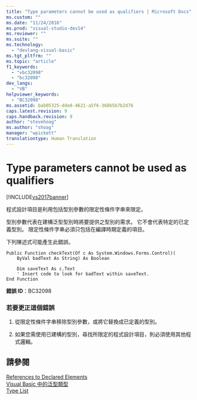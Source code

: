 ```yaml
---
title: "Type parameters cannot be used as qualifiers | Microsoft Docs"
ms.custom: ""
ms.date: "11/24/2016"
ms.prod: "visual-studio-dev14"
ms.reviewer: ""
ms.suite: ""
ms.technology: 
  - "devlang-visual-basic"
ms.tgt_pltfrm: ""
ms.topic: "article"
f1_keywords: 
  - "vbc32098"
  - "bc32098"
dev_langs: 
  - "VB"
helpviewer_keywords: 
  - "BC32098"
ms.assetid: bab05325-dde8-4621-a5f6-368b5b7b2d76
caps.latest.revision: 9
caps.handback.revision: 9
author: "stevehoag"
ms.author: "shoag"
manager: "wpickett"
translationtype: Human Translation
---
```

# Type parameters cannot be used as qualifiers
[!INCLUDE[vs2017banner](../../../csharp/includes/vs2017banner.md)]

程式設計項目是利用包括型別參數的限定性條件字串來限定。  
  
 型別參數代表在建構泛型型別時將要提供之型別的需求。  它不會代表特定的已定義型別。  限定性條件字串必須只包括在編譯時期定義的項目。  
  
 下列陳述式可能產生此錯誤。  
  
```  
Public Function checkText(Of c As System.Windows.Forms.Control)(  
    ByVal badText As String) As Boolean  
  
    Dim saveText As c.Text  
    ' Insert code to look for badText within saveText.  
End Function  
```  
  
 **錯誤 ID**：BC32098  
  
### 若要更正這個錯誤  
  
1.  從限定性條件字串移除型別參數，或將它替換成已定義的型別。  
  
2.  如果您需使用已建構的型別，尋找所限定的程式設計項目，則必須使用其他程式邏輯。  
  
## 請參閱  
 [References to Declared Elements](../../../visual-basic/programming-guide/language-features/declared-elements/references-to-declared-elements.md)   
 [Visual Basic 中的泛型類型](../../../visual-basic/programming-guide/language-features/data-types/generic-types.md)   
 [Type List](../../../visual-basic/language-reference/statements/type-list.md)